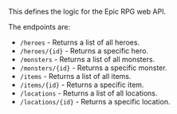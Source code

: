 This defines the logic for the Epic RPG web API.

The endpoints are:

- `/heroes` - Returns a list of all heroes.
- `/heroes/{id}` - Returns a specific hero.
- `/monsters` - Returns a list of all monsters.
- `/monsters/{id}` - Returns a specific monster.
- `/items` - Returns a list of all items.
- `/items/{id}` - Returns a specific item.
- `/locations` - Returns a list of all locations.
- `/locations/{id}` - Returns a specific location.
